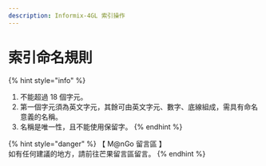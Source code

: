 ```yaml
---
description: Informix-4GL 索引操作
---
```


# 索引命名規則

{% hint style="info" %}
1. 不能超過 18 個字元。
2. 第一個字元須為英文字元，其餘可由英文字元、數字、底線組成，需具有命名意義的名稱。
3. 名稱是唯一性，且不能使用保留字。
{% endhint %}

{% hint style="danger" %}
【 M@nGo 留言區 】\
如有任何建議的地方，請前往芒果留言區留言。
{% endhint %}
